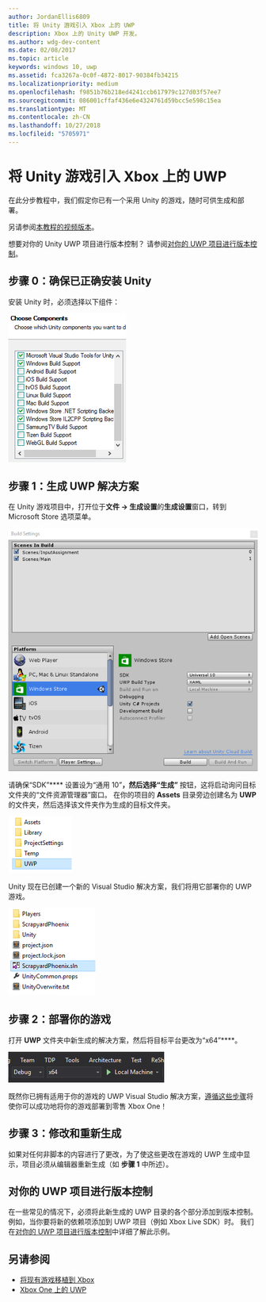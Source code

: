 ```yaml
---
author: JordanEllis6809
title: 将 Unity 游戏引入 Xbox 上的 UWP
description: Xbox 上的 Unity UWP 开发。
ms.author: wdg-dev-content
ms.date: 02/08/2017
ms.topic: article
keywords: windows 10, uwp
ms.assetid: fca3267a-0c0f-4872-8017-90384fb34215
ms.localizationpriority: medium
ms.openlocfilehash: f9851b76b218ed4241ccb617979c127d03f57ee7
ms.sourcegitcommit: 086001cffaf436e6e4324761d59bcc5e598c15ea
ms.translationtype: MT
ms.contentlocale: zh-CN
ms.lasthandoff: 10/27/2018
ms.locfileid: "5705971"
---
```

# <a name="bringing-unity-games-to-uwp-on-xbox"></a>将 Unity 游戏引入 Xbox 上的 UWP


在此分步教程中，我们假定你已有一个采用 Unity 的游戏，随时可供生成和部署。

另请参阅[本教程的视频版本](https://www.youtube.com/watch?v=f0Ptvw7k-CE)。

想要对你的 Unity UWP 项目进行版本控制？ 请参阅[对你的 UWP 项目进行版本控制](development-lanes-unity-versioning.md)。

## <a name="step-0-ensure-unity-is-installed-correctly"></a>步骤 0：确保已正确安装 Unity

安装 Unity 时，必须选择以下组件：

![Unity 安装组件](images/unity-install-components.png)

## <a name="step-1-building-the-uwp-solution"></a>步骤 1：生成 UWP 解决方案

在 Unity 游戏项目中，打开位于**文件 -> 生成设置**的**生成设置**窗口，转到 Microsoft Store 选项菜单。

![“生成设置”窗口](images/build-settings.png)

请确保“SDK”**** 设置设为“通用 10”****，然后选择“生成”**** 按钮，这将启动询问目标文件夹的“文件资源管理器”窗口。 在你的项目的 **Assets** 目录旁边创建名为 **UWP** 的文件夹，然后选择该文件夹作为生成的目标文件夹。

![生成目标文件夹](images/build-destination.png)

Unity 现在已创建一个新的 Visual Studio 解决方案，我们将用它部署你的 UWP 游戏。

![UWP VS 解决方案](images/uwp-vs-solution.png)

## <a name="step-2-deploying-your-game"></a>步骤 2：部署你的游戏

打开 **UWP** 文件夹中新生成的解决方案，然后将目标平台更改为“x64”****。

![x64 生成平台](images/x64-build-platform.png)

既然你已拥有适用于你的游戏的 UWP Visual Studio 解决方案，[遵循这些步骤](getting-started.md)将使你可以成功地将你的游戏部署到零售 Xbox One！

## <a name="step-3-modify-and-rebuild"></a>步骤 3：修改和重新生成

如果对任何非脚本的内容进行了更改，为了使这些更改在游戏的 UWP 生成中显示，项目必须从编辑器重新生成（如 __步骤 1__ 中所述）。

## <a name="versioning-your-uwp-project"></a>对你的 UWP 项目进行版本控制

在一些常见的情况下，必须将此新生成的 UWP 目录的各个部分添加到版本控制。 例如，当你要将新的依赖项添加到 UWP 项目（例如 Xbox Live SDK）时。  我们在[对你的 UWP 项目进行版本控制](development-lanes-unity-versioning.md)中详细了解此示例。

## <a name="see-also"></a>另请参阅
- [将现有游戏移植到 Xbox](development-lanes-landing.md)
- [Xbox One 上的 UWP](index.md)
